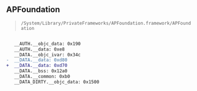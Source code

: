 ## APFoundation

> `/System/Library/PrivateFrameworks/APFoundation.framework/APFoundation`

```diff

   __AUTH.__objc_data: 0x190
   __AUTH.__data: 0xe8
   __DATA.__objc_ivar: 0x34c
-  __DATA.__data: 0xd80
+  __DATA.__data: 0xd70
   __DATA.__bss: 0x12a0
   __DATA.__common: 0xb0
   __DATA_DIRTY.__objc_data: 0x1500

```
